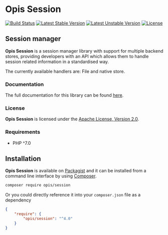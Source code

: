 Opis Session
============
[![Build Status](https://travis-ci.org/opis/session.png)](https://travis-ci.org/opis/session)
[![Latest Stable Version](https://poser.pugx.org/opis/session/version.png)](https://packagist.org/packages/opis/session)
[![Latest Unstable Version](https://poser.pugx.org/opis/session/v/unstable.png)](https://packagist.org/packages/opis/session)
[![License](https://poser.pugx.org/opis/session/license.png)](https://packagist.org/packages/opis/session)

Session manager
--------------
**Opis Session** is a session manager library with support for multiple backend stores, providing
developers with an API which allows them to handle session related information in a standardised way.

The currently available handlers are: File and native store. 

### Documentation

The full documentation for this library can be found [here][documentation].

### License

**Opis Session** is licensed under the [Apache License, Version 2.0][apache_license].

### Requirements

* PHP ^7.0

## Installation

**Opis Session** is available on [Packagist] and it can be installed from a 
command line interface by using [Composer]. 

```bash
composer require opis/session
```

Or you could directly reference it into your `composer.json` file as a dependency

```json
{
    "require": {
        "opis/session": "^4.0"
    }
}
```

[documentation]: https://www.opis.io/session
[apache_license]: https://www.apache.org/licenses/LICENSE-2.0 "Apache License"
[Packagist]: https://packagist.org/packages/opis/session "Packagist"
[Composer]: https://getcomposer.org "Composer"